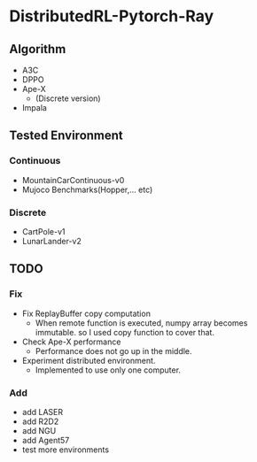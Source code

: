 # DistributedRL-Pytorch-Ray

## Algorithm
* A3C
* DPPO
* Ape-X
  * (Discrete version)
* Impala
## Tested Environment
### Continuous
* MountainCarContinuous-v0
* Mujoco Benchmarks(Hopper,... etc)
### Discrete
* CartPole-v1
* LunarLander-v2
## TODO
### Fix
* Fix ReplayBuffer copy computation
  * When remote function is executed, numpy array becomes immutable. so I used copy function to cover that.
* Check Ape-X performance 
  * Performance does not go up in the middle.
* Experiment distributed environment.
  * Implemented to use only one computer.
### Add
* add LASER
* add R2D2
* add NGU
* add Agent57
* test more environments
